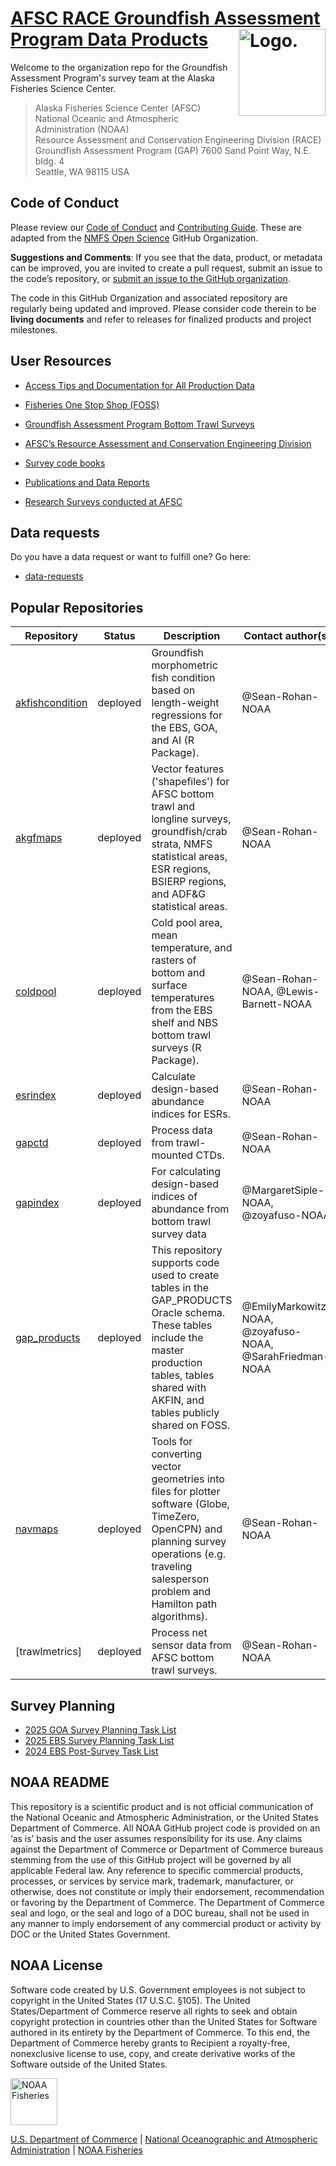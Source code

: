 # [AFSC RACE Groundfish Assessment Program Data Products](https://github.com/afsc-gap-products) <img src="https://avatars.githubusercontent.com/u/91760178?s=96&amp;v=4" alt="Logo." align="right" width="139" height="139"/>

Welcome to the organization repo for the Groundfish Assessment Program's survey team at the Alaska Fisheries Science Center. 

>Alaska Fisheries Science Center (AFSC) National Oceanic and Atmospheric Administration (NOAA)  
Resource Assessment and Conservation Engineering Division (RACE)  
Groundfish Assessment Program (GAP) 7600 Sand Point Way, N.E. bldg. 4  
Seattle, WA 98115 USA

## Code of Conduct

Please review our [Code of Conduct](https://github.com/afsc-gap-products/.github/blob/main/CODE_OF_CONDUCT.md) and [Contributing Guide](https://github.com/afsc-gap-products/.github/blob/main/.github/CONTRIBUTING.md). These are adapted from the [NMFS Open Science](https://github.com/nmfs-opensci) GitHub Organization. 


**Suggestions and Comments**: If you see that the data, product, or metadata can be improved, you are invited to create a pull request, submit an issue to the code’s repository, or [submit an issue to the GitHub organization](https://github.com/afsc-gap-products/data-requests/issues).

The code in this GitHub Organization and associated repository are regularly being updated and improved. Please consider code therein to be **living documents** and refer to releases for finalized products and project milestones.

## User Resources

- [Access Tips and Documentation for All Production Data](https://afsc-gap-products.github.io/gap_products/)

- [Fisheries One Stop Shop (FOSS)](https://www.fisheries.noaa.gov/foss)

- [Groundfish Assessment Program Bottom Trawl Surveys](https://www.fisheries.noaa.gov/alaska/science-data/groundfish-assessment-program-bottom-trawl-surveys)

- [AFSC’s Resource Assessment and Conservation Engineering Division](https://www.fisheries.noaa.gov/about/resource-assessment-and-conservation-engineering-division)

- [Survey code books](https://www.fisheries.noaa.gov/resource/document/groundfish-survey-species-code-manual-and-data-codes-manual)

- [Publications and Data Reports](https://repository.library.noaa.gov/)

- [Research Surveys conducted at AFSC](https://www.fisheries.noaa.gov/alaska/ecosystems/alaska-fish-research-surveys)

## Data requests
Do you have a data request or want to fulfill one? Go here:

* [data-requests](https://github.com/afsc-gap-products/data-requests)

## Popular Repositories

| Repository        | Status           | Description | Contact author(s)  |
| ------------- |-------------| -----|-----|
| [akfishcondition](https://github.com/afsc-gap-products/akfishcondition) | deployed | Groundfish morphometric fish condition based on length-weight regressions for the EBS, GOA, and AI (R Package). | @Sean-Rohan-NOAA |
| [akgfmaps](https://github.com/afsc-gap-products/akgfmaps) | deployed | Vector features ('shapefiles') for AFSC bottom trawl and longline surveys, groundfish/crab strata, NMFS statistical areas, ESR regions, BSIERP regions, and ADF&G statistical areas. | @Sean-Rohan-NOAA |
| [coldpool](https://github.com/afsc-gap-products/coldpool)      | deployed | Cold pool area, mean temperature, and rasters of bottom and surface temperatures from the EBS shelf and NBS bottom trawl surveys (R Package).  | @Sean-Rohan-NOAA, @Lewis-Barnett-NOAA |
| [esrindex](https://github.com/afsc-gap-products/esrindex) | deployed | Calculate design-based abundance indices for ESRs. | @Sean-Rohan-NOAA |
| [gapctd](https://github.com/afsc-gap-products/gapctd) | deployed | Process data from trawl-mounted CTDs. | @Sean-Rohan-NOAA |
| [gapindex](https://github.com/afsc-gap-products/gapindex) | deployed | For calculating design-based indices of abundance from bottom trawl survey data   | @MargaretSiple-NOAA, @zoyafuso-NOAA |
| [gap_products](https://afsc-gap-products.github.io/gap_products/) | deployed | This repository supports code used to create tables in the GAP_PRODUCTS Oracle schema. These tables include the master production tables, tables shared with AKFIN, and tables publicly shared on FOSS.   | @EmilyMarkowitz-NOAA, @zoyafuso-NOAA, @SarahFriedman-NOAA |
| [navmaps](https://github.com/afsc-gap-products/navmaps) | deployed | Tools for converting vector geometries into files for plotter software (Globe, TimeZero, OpenCPN) and planning survey operations (e.g. traveling salesperson problem and Hamilton path algorithms). | @Sean-Rohan-NOAA |
| [trawlmetrics] | deployed | Process net sensor data from AFSC bottom trawl surveys. | @Sean-Rohan-NOAA |


## Survey Planning

 - [2025 GOA Survey Planning Task List](https://github.com/orgs/afsc-gap-products/projects/23)
 - [2025 EBS Survey Planning Task List](https://github.com/orgs/afsc-gap-products/projects/11)
 - [2024 EBS Post-Survey Task List](https://github.com/orgs/afsc-gap-products/projects/12)

## NOAA README

This repository is a scientific product and is not official
communication of the National Oceanic and Atmospheric Administration, or
the United States Department of Commerce. All NOAA GitHub project code
is provided on an ‘as is’ basis and the user assumes responsibility for
its use. Any claims against the Department of Commerce or Department of
Commerce bureaus stemming from the use of this GitHub project will be
governed by all applicable Federal law. Any reference to specific
commercial products, processes, or services by service mark, trademark,
manufacturer, or otherwise, does not constitute or imply their
endorsement, recommendation or favoring by the Department of Commerce.
The Department of Commerce seal and logo, or the seal and logo of a DOC
bureau, shall not be used in any manner to imply endorsement of any
commercial product or activity by DOC or the United States Government.

## NOAA License

Software code created by U.S. Government employees is not subject to
copyright in the United States (17 U.S.C. §105). The United
States/Department of Commerce reserve all rights to seek and obtain
copyright protection in countries other than the United States for
Software authored in its entirety by the Department of Commerce. To this
end, the Department of Commerce hereby grants to Recipient a
royalty-free, nonexclusive license to use, copy, and create derivative
works of the Software outside of the United States.

<img src="https://raw.githubusercontent.com/nmfs-general-modeling-tools/nmfspalette/main/man/figures/noaa-fisheries-rgb-2line-horizontal-small.png" alt="NOAA Fisheries" height="75"/>

[U.S. Department of Commerce](https://www.commerce.gov/) \| [National
Oceanographic and Atmospheric Administration](https://www.noaa.gov) \|
[NOAA Fisheries](https://www.fisheries.noaa.gov/)
